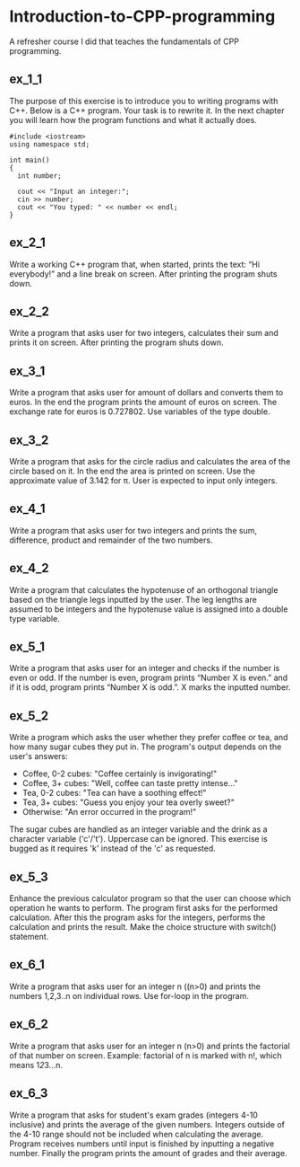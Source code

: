 # Introduction-to-CPP-programming
A refresher course I did that teaches the fundamentals of CPP programming.

## ex_1_1
The purpose of this exercise is to introduce you to writing programs with C++. Below is a C++ program. Your task is to rewrite it. In the next chapter you will learn how the program functions and what it actually does.

```
#include <iostream>
using namespace std;

int main()
{
  int number;

  cout << "Input an integer:";
  cin >> number;
  cout << "You typed: " << number << endl;
}
```

## ex_2_1
Write a working C++ program that, when started, prints the text: “Hi everybody!” and a line break on screen. After printing the program shuts down.

## ex_2_2
Write a program that asks user for two integers, calculates their sum and prints it on screen. After printing the program shuts down.

## ex_3_1
Write a program that asks user for amount of dollars and converts them to euros. In the end the program prints the amount of euros on screen. The exchange rate for euros is 0.727802. Use variables of the type double.

## ex_3_2
Write a program that asks for the circle radius and calculates the area of the circle based on it. In the end the area is printed on screen. Use the approximate value of 3.142 for π. User is expected to input only integers.

## ex_4_1
Write a program that asks user for two integers and prints the sum, difference, product and remainder of the two numbers.

## ex_4_2
Write a program that calculates the hypotenuse of an orthogonal triangle based on the triangle legs inputted by the user. The leg lengths are assumed to be integers and the hypotenuse value is assigned into a double type variable.

## ex_5_1
Write a program that asks user for an integer and checks if the number is even or odd. If the number is even, program prints “Number X is even.” and if it is odd, program prints “Number X is odd.”. X marks the inputted number.

## ex_5_2
Write a program which asks the user whether they prefer coffee or tea, and how many sugar cubes they put in. The program's output depends on the user's answers:

* Coffee, 0-2 cubes: "Coffee certainly is invigorating!"
* Coffee, 3+ cubes: "Well, coffee can taste pretty intense..."
* Tea, 0-2 cubes: "Tea can have a soothing effect!"
* Tea, 3+ cubes: "Guess you enjoy your tea overly sweet?"
* Otherwise: "An error occurred in the program!"

The sugar cubes are handled as an integer variable and the drink as a character variable ('c'/'t'). Uppercase can be ignored. This exercise is bugged as it requires 'k' instead of the 'c' as requested.

## ex_5_3
Enhance the previous calculator program so that the user can choose which operation he wants to perform. The program first asks for the performed calculation. After this the program asks for the integers, performs the calculation and prints the result. Make the choice structure with switch() statement.

## ex_6_1
Write a program that asks user for an integer n ((n>0) and prints the numbers 1,2,3..n on individual rows. Use for-loop in the program.

## ex_6_2
Write a program that asks user for an integer n (n>0) and prints the factorial of that number on screen. Example: factorial of n is marked with n!, which means 1*2*3...n.

## ex_6_3
Write a program that asks for student's exam grades (integers 4-10 inclusive) and prints the average of the given numbers. Integers outside of the 4-10 range should not be included when calculating the average. Program receives numbers until input is finished by inputting a negative number. Finally the program prints the amount of grades and their average.